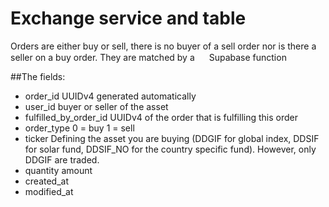 # Exchange service and table
Orders are either buy or sell, there is no buyer of a sell order nor is there a seller on a buy order. They are matched by a <img src="https://www.vectorlogo.zone/logos/supabase/supabase-icon.svg" alt="" width="15" height="15" />  Supabase function 

##The fields: 
- order_id
UUIDv4 generated automatically
- user_id
buyer or seller of the asset
- fulfilled_by_order_id
UUIDv4 of the order that is fulfilling this order
- order_type
0 = buy
1 = sell
- ticker
Defining the asset you are buying (DDGIF for global index, DDSIF for solar fund, DDSIF_NO for the country specific fund). However, only DDGIF are traded.
- quantity
amount
- created_at
- modified_at

